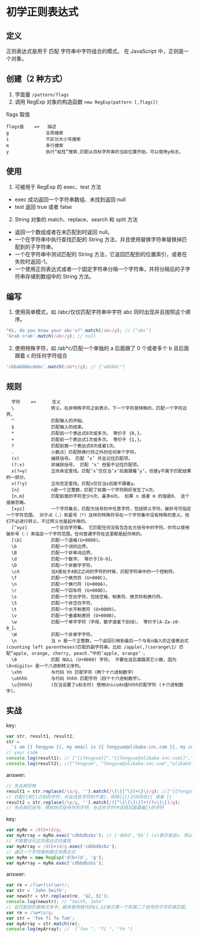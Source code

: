 # 初学正则表达式

## 定义

正则表达式是用于 匹配 字符串中字符组合的模式。
在 JavaScript 中，正则是一个对象。

## 创建（2 种方式）

1. 字面量 `/pattern/flags`
2. 调用 RegExp 对象的构造函数 `new RegExp(pattern [,flags])`

flags 取值

```
flags值    =>   描述
g              全局搜索
i              不区分大小写搜索
m              多行搜索
y              执行“粘性”搜索,匹配从目标字符串的当前位置开始，可以使用y标志。
```

## 使用

1. 可被用于 RegExp 的 exec、test 方法

- exec 成功返回一个字符串数组、未找到返回 null
- test 返回 true 或者 false

2. String 对象的 match、replace、search 和 split 方法

- 返回一个数组或者在未匹配到时返回 null。
- 一个在字符串中执行查找匹配的 String 方法，并且使用替换字符串替换掉匹配到的子字符串。
- 一个在字符串中测试匹配的 String 方法，它返回匹配到的位置索引，或者在失败时返回-1。
- 一个使用正则表达式或者一个固定字符串分隔一个字符串，并将分隔后的子字符串存储到数组中的 String 方法。

## 编写

1. 使用简单模式，如 /abc/仅仅匹配字符串中字符 abc 同时出现并且按照这个顺序。

```javascript
"Hi, do you know your abc's?".match(/abc/g); // ["abc"]
'Grab crab'.match(/abc/g); // null
```

2. 使用特殊字符，如 /ab\*c/匹配一个单独的 a 后面跟了 0 个或者多个 b 且后面跟着 c 的任何字符组合

```javascript
'cbbabbbbcdebc'.match(/ab*c/g); // ["abbbbc"]
```

## 规则

```
  字符    =>      含义
  \              转义。在非特殊字符之前表示，下一个字符是特殊的，匹配一个字符边界。
  ^              匹配输入的开始。
  $              匹配输入的结束。
  *              匹配前一个表达式0次或多次。 等价于 {0,}。
  +              匹配前一个表达式1次或多次。 等价于 {1,}。
  ?              匹配前面一个表达式0次或者1次。
  .              小数点）匹配除换行符之外的任何单个字符。
  (x)            捕获括号。 匹配 ‘x’ 并且记住匹配项。
  (?:x)          非捕获括号。 匹配 ‘x’ 但是不记住匹配项。
  x(?=y)         正向肯定查找。匹配’x’仅仅当’x’后面跟着’y’。但是y不属于匹配结果的一部分。
  x(?!y)         正向否定查找。匹配x仅仅当x后面不跟着y。
  {n}            n是一个正整数，匹配了前面一个字符刚好发生了n次。
  {n,m}          匹配前面的字符至少n次，最多m次。 如果 n 或者 m 的值是0， 这个值被忽略。
  [xyz]          一个字符集合，匹配方括号的中任意字符，包括转义字符。破折号可指定一个字符范围。 对于点（.）和星号（*）这样的特殊符号在一个字符集中没有特殊的意义。他们不必进行转义，不过转义也是起作用的。
  [^xyz]         一个反向字符集。 它匹配任何没有包含在方括号中的字符。你可以使用破折号（-）来指定一个字符范围。任何普通字符在这里都是起作用的。
  [\b]           匹配一个退格(U+0008)。
  \b             匹配一个词的边界。
  \B             匹配一个非单词边界。
  \d             匹配一个数字。 等价于[0-9]。
  \D             匹配一个非数字字符。
  \cX            当X是处于A到Z之间的字符的时候，匹配字符串中的一个控制符。
  \f             匹配一个换页符 (U+000C)。
  \n             匹配一个换行符 (U+000A)。
  \r             匹配一个回车符 (U+000D)。
  \s             匹配一个空白字符，包括空格、制表符、换页符和换行符。
  \S             匹配一个非空白字符。
  \t             匹配一个水平制表符 (U+0009)。
  \v             匹配一个垂直制表符 (U+000B)。
  \w             匹配一个单字字符（字母、数字或者下划线）。 等价于[A-Za-z0-9_]。
  \W             匹配一个非单字字符。
  \n             当 n 是一个正整数，一个返回引用到最后一个与有n插入的正值表达式(counting left parentheses)匹配的副字符串。比如 /apple(,)\sorange\1/ 匹配”apple, orange, cherry, peach.”中的’apple, orange’ 。
  \0             匹配 NULL (U+0000) 字符。 不要在这后面跟其它小数，因为 \0<digits> 是一个八进制转义序列。
  \xhh           与代码 hh 匹配字符（两个十六进制数字）
  \uhhhh         与代码 hhhh 匹配字符（四个十六进制数字）。
  \u{hhhh}       (仅当设置了u标志时) 使用Unicode值hhhh匹配字符 (十六进制数字)。
```

## 实战

key:

```javascript
var str, result1, result2;
str =
  'i am {{ fengyue }}, my email is {{ fengyue@alibaba-inc.com }}, my company is {{ alibaba }}';
// your code
console.log(result1); // ["{{fengyue}}","{{fengyue@alibaba-inc.com}}","{{alibaba}}"]
console.log(result2); //["fengyue", "fengyue@alibaba-inc.com","alibaba"]
```

answer:

```javascript
// 先去掉空格
result1 = str.replace(/\s/g, '').match(/\{\{[^\}]+\}\}/g); //["{{fengyue}}","{{fengyue@alibaba-inc.com}}","{{alibaba}}"]
// 匹配{{和}}之前的字符，并且这些字符的不是}，排除{{}}之间存在{{ 或者 }}
result2 = str.replace(/\s/g, '').match(/([^\{\{\}\}]+)(?=\}\})/g);
// 先去掉花括号，得到除花括号外的字符，在这些字符中选择后面跟着}}的字符
```

key:

```javascript
var myRe = /d(b+)d/g;
var myArray = myRe.exec('cdbbdbsbz'); // ['dbbd','bb'] (x)表示锁定x，所以可以没有d
// 不需要访问正则表达式的属性
var myArray = /d(b+)d/g.exec('cdbbdbsbz');
// 通过一个字符串构建正则表达式
var myRe = new RegExp('d(b+)d', 'g');
var myArray = myRe.exec('cdbbdbsbz');
```

answer:

```javascript
var re = /(\w+)\s(\w+)/;
var str = 'John Smith';
var newstr = str.replace(re, '$2, $1');
console.log(newstr); // "Smith, John"
// 在匹配到的替换文本中，脚本使用替代的$1,$2表示第一个和第二个括号的子字符串匹配。
var re = /\w+\s/g;
var str = 'fee fi fo fum';
var myArray = str.match(re);
console.log(myArray); //  ["fee ", "fi ", "fo "]
```